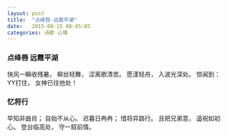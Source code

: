 ```yaml
---
layout: post
title:  "点绛唇·远霞平湖"
date:   2015-08-15 08:45:05
categories: 诗歌 心情
---
```


<div class="poem">

### 点绛唇 远霞平湖

快风一瞬收残暑。
柳丝轻舞，
涩离歌清苦。
愿漾轻舟，
入波光深处。
惊闻到：
YY打住，
女神已往他处！


### 忆将行 

早知非曲肖；
自始不从心。
迟暮日冉冉；
惜将异路行。
且把兄弟意，
遥祝如初心。
登台临高处，
守一叙前情。

</div>
